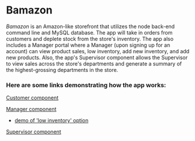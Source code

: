 # Bamazon

*Bamazon* is an Amazon-like storefront that utilizes the node back-end command line and MySQL database. The app will take in orders from customers and deplete stock from the store's inventory. The app also includes a Manager portal where a Manager (upon signing up for an account) can view product sales,  low inventory, add new inventory, and add new products. Also, the app's Supervisor component allows the Supervisor to view sales across the store's departments and generate a summary of the highest-grossing departments in the store. 

### Here are some links demonstrating how the app works:

[Customer component][1]

[Manager component][2]

* [demo of 'low inventory' option][4]

[Supervisor component][3]

[1]:https://drive.google.com/file/d/1-7KdPG5nad43nHR12pEsWMg7ZeEmtMsi/view

[2]:https://drive.google.com/file/d/1-hCq54MuRgoMr_ChARXB8J6692eVmDfp/view

[3]:https://drive.google.com/file/d/11a8YU_VyiNeKp_YkbvJi9-_Y7rL2A7fC/view

[4]:https://drive.google.com/file/d/1K1c8HKCzNrexnbSvwEJrO-vMqNGl0zs1/view